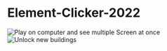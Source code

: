 # Element-Clicker-2022
 
<img alt="Play on computer and see multiple Screen at once" src="/README_Files/Clicker2022-intro.gif" title="Element Clicker Intro">
<br>
<img alt="Unlock new buildings" src="/README_Files/Clicker 2022 Unlock Building.gif" title="Element Clicker Unlock Buildings"/>